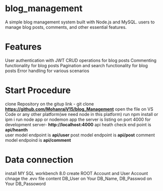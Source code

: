 # blog_management
A simple blog management system built with Node.js and MySQL.
users to manage blog posts, comments, and other essential features.

# Features
User authentication with JWT
CRUD operations for blog posts
Commenting functionality for blog posts
Pagination and search functionality for blog posts
Error handling for various scenarios

# Start Procedure
clone Repository on the gitup link - git clone **https://github.com/MohanrajV15/blog_Management**
open the file on VS Code or any other platform(we need node in this platform)
run npm install or ipm i
run node app or nodemon app
the server is listing on port 4000 for development server- **http://localhost:4000**
api heath check end point is **api/heanth**  
user model endpoint is **api/user**
post model endpoint is **api/post**
comment model endpoind is **api/comment**

# Data connection
install MY SQL workbench 8.0
create ROOT Account and User Account
chnage the .evv file content
         DB_User  on Your DB_Name,
         DB_Passwod on Your DB_Passoword


